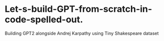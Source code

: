 # Let-s-build-GPT-from-scratch-in-code-spelled-out.
Building GPT2 alongside Andrej Karpathy  using Tiny Shakespeare  dataset

